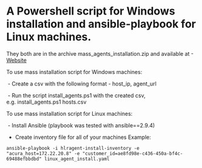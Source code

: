 # A Powershell script for Windows installation and ansible-playbook for Linux machines.

They both are in the archive mass_agents_installation.zip and available at -[Website](https://hystax-eu-fra.s3.eu-central-1.amazonaws.com/Orange/mass_agents_installation.zip) 

To use mass installation script for Windows machines:

 - Create a csv with the following format - host_ip, agent_url

 - Run the script install_agents.ps1 with the created csv, e.g. install_agents.ps1 hosts.csv

To use mass installation script for Linux machines:

 - Install Ansible (playbook was tested with ansible==2.9.4)  

- Create inventory file for all of your machines
Example:
```centos ansible_ssh_host=172.22.14.148 ansible_ssh_user=centos ubuntu ansible_ssh_host=172.22.24.81 ansible_python_interpreter=/usr/bin/python3 ansible_ssh_user=ubuntu  - Run playbook with acura_host and customer_id fields specified
ansible-playbook -i hlragent-install-inventory -e "acura_host=172.22.20.8" -e "customer_id=ae8fd98e-c436-450a-bf4c-69488efbbdbd" linux_agent_install.yaml
```
